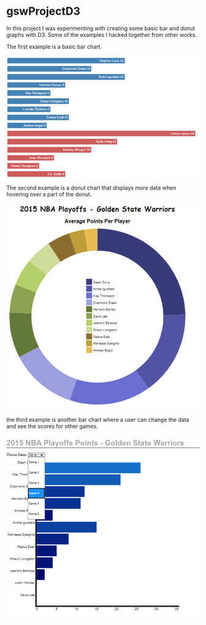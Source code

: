 # gswProjectD3


In this project I was experimenting with creating some basic bar and donut graphs with D3.
Some of the examples
I hacked together from other works.

The first example is a basic bar chart.

![bar chart 1](bar1.png)

The second example is a donut chart that displays
more data when hovering over a part of the donut.

![donut chart 1](donut1.png)

the third example is another bar chart where a user can
 change the data and see the scores for other games.
 
 ![bar chart 2](bar2.png)
